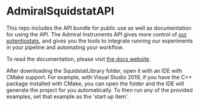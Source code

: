 # AdmiralSquidstatAPI

This repo includes the API bundle for public use as well as documentation for using the API.
The Admiral Instruments API gives more control of [our potentiostats](https://www.admiralinstruments.com/products), and gives you the
tools to integrate running our experiments in your pipeline and automating your workflow.

To read the documentation, please visit [the docs website](https://admiral-instruments.github.io/AdmiralSquidstatAPI).

After downloading the SquidstatLibrary folder, open it with an IDE with CMake support.
For example, with Visual Studio 2019, if you have the C++ package installed with CMake, you can open the folder and the IDE will generate the project for you automatically. To then run any of the provided examples, set that example as the 'start up item'.
